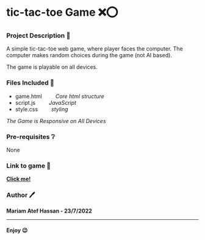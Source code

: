 # tic-tac-toe Game :x::o:


### Project Description :page_facing_up:

A simple tic-tac-toe web game, where player faces the computer. The computer makes random choices during the game (not AI based). 

The game is playable on all devices.


### Files Included 	:file_folder:

- game.html &nbsp;&nbsp;&nbsp;&nbsp;&nbsp;&nbsp;&nbsp; _Core html structure_
- script.js   &nbsp;&nbsp;&nbsp;&nbsp;&nbsp;&nbsp;&nbsp;   _JavaScript_
- style.css   &nbsp;&nbsp;&nbsp;&nbsp;&nbsp;&nbsp;&nbsp;   _styling_

_The Game is Responsive on All Devices_

### Pre-requisites :grey_question:

None

### Link to game :link:

**<a href="https://mariamatef226.github.io/tic-tac-toe/game.html"> Click me! </a>**


### Author 🖊️

**Mariam Atef Hassan  - 23/7/2022**

<hr>

#### Enjoy :wink:
